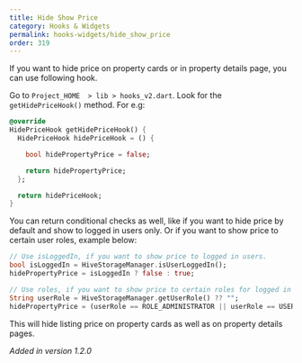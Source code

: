 ```yaml
---
title: Hide Show Price
category: Hooks & Widgets
permalink: hooks-widgets/hide_show_price
order: 319
---
```


If you want to hide price on property cards or in property details page, you can use following hook. 

Go to `Project_HOME  > lib > hooks_v2.dart`. Look for the `getHidePriceHook()` method. For e.g:

```dart
@override
HidePriceHook getHidePriceHook() {
  HidePriceHook hidePriceHook = () {

    bool hidePropertyPrice = false;

    return hidePropertyPrice;
  };

  return hidePriceHook;
}
```

You can return conditional checks as well, like if you want to hide price by default and show to logged in users only. Or if you want to show price to certain user roles, example below:

```dart
// Use isLoggedIn, if you want to show price to logged in users.
bool isLoggedIn = HiveStorageManager.isUserLoggedIn();
hidePropertyPrice = isLoggedIn ? false : true;

// Use roles, if you want to show price to certain roles for logged in user.
String userRole = HiveStorageManager.getUserRole() ?? "";
hidePropertyPrice = (userRole == ROLE_ADMINISTRATOR || userRole == USER_ROLE_HOUZEZ_AGENCY_VALUE) ? false : true;
```

This will hide listing price on property cards as well as on property details pages.

*Added in version 1.2.0*